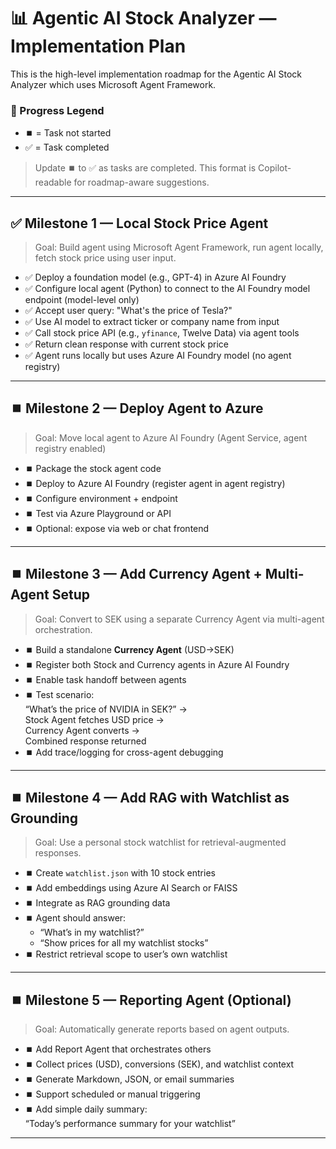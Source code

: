 # 📊 Agentic AI Stock Analyzer — Implementation Plan

This is the high-level implementation roadmap for the 
Agentic AI Stock Analyzer which uses Microsoft Agent Framework.

### 🔁 Progress Legend
- ⏹️ = Task not started
- ✅ = Task completed

> Update ⏹️ to ✅ as tasks are completed. This format is Copilot-readable for roadmap-aware suggestions.

---

## ✅ Milestone 1 — Local Stock Price Agent

> Goal: Build agent using Microsoft Agent Framework, run agent locally, fetch stock price using user input.

- ✅ Deploy a foundation model (e.g., GPT-4) in Azure AI Foundry
- ✅ Configure local agent (Python) to connect to the AI Foundry model endpoint (model-level only)
- ✅ Accept user query: "What's the price of Tesla?"
- ✅ Use AI model to extract ticker or company name from input
- ✅ Call stock price API (e.g., `yfinance`, Twelve Data) via agent tools
- ✅ Return clean response with current stock price
- ✅ Agent runs locally but uses Azure AI Foundry model (no agent registry)

---

## ⏹️ Milestone 2 — Deploy Agent to Azure

> Goal: Move local agent to Azure AI Foundry (Agent Service, agent registry enabled)

- ⏹️ Package the stock agent code
- ⏹️ Deploy to Azure AI Foundry (register agent in agent registry)
- ⏹️ Configure environment + endpoint
- ⏹️ Test via Azure Playground or API
- ⏹️ Optional: expose via web or chat frontend

---

## ⏹️ Milestone 3 — Add Currency Agent + Multi-Agent Setup

> Goal: Convert to SEK using a separate Currency Agent via multi-agent orchestration.

- ⏹️ Build a standalone **Currency Agent** (USD→SEK)
- ⏹️ Register both Stock and Currency agents in Azure AI Foundry
- ⏹️ Enable task handoff between agents
- ⏹️ Test scenario:  
  “What’s the price of NVIDIA in SEK?” →  
  Stock Agent fetches USD price →  
  Currency Agent converts →  
  Combined response returned
- ⏹️ Add trace/logging for cross-agent debugging

---

## ⏹️ Milestone 4 — Add RAG with Watchlist as Grounding

> Goal: Use a personal stock watchlist for retrieval-augmented responses.

- ⏹️ Create `watchlist.json` with 10 stock entries
- ⏹️ Add embeddings using Azure AI Search or FAISS
- ⏹️ Integrate as RAG grounding data
- ⏹️ Agent should answer:
  - “What’s in my watchlist?”
  - “Show prices for all my watchlist stocks”
- ⏹️ Restrict retrieval scope to user’s own watchlist

---

## ⏹️ Milestone 5 — Reporting Agent (Optional)

> Goal: Automatically generate reports based on agent outputs.

- ⏹️ Add Report Agent that orchestrates others
- ⏹️ Collect prices (USD), conversions (SEK), and watchlist context
- ⏹️ Generate Markdown, JSON, or email summaries
- ⏹️ Support scheduled or manual triggering
- ⏹️ Add simple daily summary:  
  “Today’s performance summary for your watchlist”

---